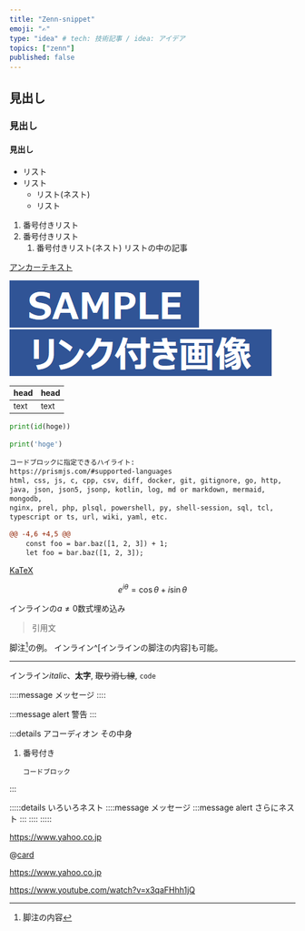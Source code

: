 ```yaml
---
title: "Zenn-snippet"
emoji: "✍️"
type: "idea" # tech: 技術記事 / idea: アイデア
topics: ["zenn"]
published: false
---
```

<!-- 見出し -->
## 見出し
### 見出し
#### 見出し
<!-- リスト -->
- リスト
- リスト
  - リスト(ネスト)
  * リスト
1.  番号付きリスト
2.  番号付きリスト
    1. 番号付きリスト(ネスト)
        リストの中の記事

<!-- リンク -->
[アンカーテキスト](https://www.google.co.jp/)

<!-- 画像 -->
![](/images/zenn-snippet/sample.png)
[![](/images/zenn-snippet/linked-image.png)](https://www.google.co.jp/)

<!-- テーブル -->
|head|head|
|--|--|
|text|text|

<!-- コードブロック -->
```python
print(id(hoge))
```

```python:hoge.py
print('hoge')
```

```
コードブロックに指定できるハイライト:
https://prismjs.com/#supported-languages
html, css, js, c, cpp, csv, diff, docker, git, gitignore, go, http,
java, json, json5, jsonp, kotlin, log, md or markdown, mermaid, mongodb,
nginx, prel, php, plsql, powershell, py, shell-session, sql, tcl,
typescript or ts, url, wiki, yaml, etc.
```

```diff js
@@ -4,6 +4,5 @@
    const foo = bar.baz([1, 2, 3]) + 1;
    let foo = bar.baz([1, 2, 3]);
```

<!-- 数式 -->
[KaTeX](https://katex.org/docs/support_table.html)

<!-- 数式ブロック -->

$$
e^{i\theta} = \cos\theta + i\sin\theta
$$

インラインの$a\ne0$数式埋め込み

<!-- 引用 -->
> 引用文

<!-- 脚注 -->
脚注[^1]の例。
インライン^[インラインの脚注の内容]も可能。

[^1]: 脚注の内容

<!-- 区切り線 -->
---

インライン*italic*、**太字**, ~~取り消し線~~, `code`

<!-- Zenn独自拡張 -->
::::message
メッセージ
::::

:::message alert
警告
:::

:::details アコーディオン
その中身
1.  番号付き
    ```
    コードブロック
    ```
:::

:::::details いろいろネスト
  ::::message
  メッセージ
  :::message alert
  さらにネスト
  :::
  ::::
:::::

<!-- カード -->
https://www.yahoo.co.jp
<!-- カードがうまくいかない場合 -->
@[card](https://www.yahoo.co.jp)
<!-- リンクのみ -->
<https://www.yahoo.co.jp>

<!-- YouTube -->

https://www.youtube.com/watch?v=x3qaFHhh1jQ

<!-- GitHub -->
